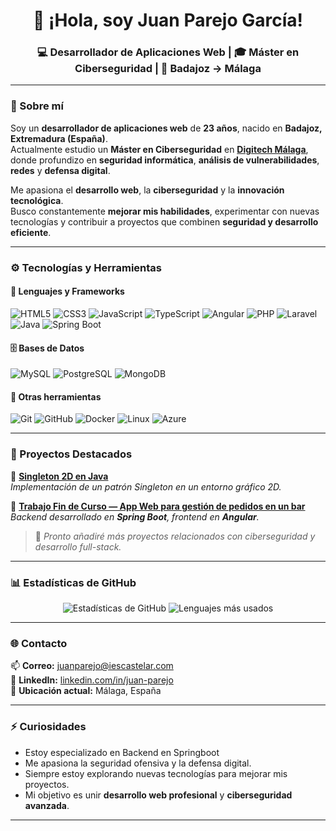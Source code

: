 <h1 align="center">👋 ¡Hola, soy Juan Parejo García!</h1>

<h3 align="center">💻 Desarrollador de Aplicaciones Web | 🎓 Máster en Ciberseguridad | 📍 Badajoz → Málaga</h3>

---

### 🧠 Sobre mí  

Soy un **desarrollador de aplicaciones web** de **23 años**, nacido en **Badajoz, Extremadura (España)**.  
Actualmente estudio un **Máster en Ciberseguridad** en [**Digitech Málaga**](https://www.digitechfp.com/), donde profundizo en **seguridad informática**, **análisis de vulnerabilidades**, **redes** y **defensa digital**.  

Me apasiona el **desarrollo web**, la **ciberseguridad** y la **innovación tecnológica**.  
Busco constantemente **mejorar mis habilidades**, experimentar con nuevas tecnologías y contribuir a proyectos que combinen **seguridad y desarrollo eficiente**.  

---

### ⚙️ Tecnologías y Herramientas  

#### 🧩 Lenguajes y Frameworks  
![HTML5](https://img.shields.io/badge/HTML5-E34F26?style=for-the-badge&logo=html5&logoColor=white)
![CSS3](https://img.shields.io/badge/CSS3-1572B6?style=for-the-badge&logo=css3&logoColor=white)
![JavaScript](https://img.shields.io/badge/JavaScript-F7DF1E?style=for-the-badge&logo=javascript&logoColor=black)
![TypeScript](https://img.shields.io/badge/TypeScript-007ACC?style=for-the-badge&logo=typescript&logoColor=white)
![Angular](https://img.shields.io/badge/Angular-DD0031?style=for-the-badge&logo=angular&logoColor=white)
![PHP](https://img.shields.io/badge/PHP-777BB4?style=for-the-badge&logo=php&logoColor=white)
![Laravel](https://img.shields.io/badge/Laravel-FF2D20?style=for-the-badge&logo=laravel&logoColor=white)
![Java](https://img.shields.io/badge/Java-ED8B00?style=for-the-badge&logo=openjdk&logoColor=white)
![Spring Boot](https://img.shields.io/badge/SpringBoot-6DB33F?style=for-the-badge&logo=springboot&logoColor=white)

#### 🗄️ Bases de Datos  
![MySQL](https://img.shields.io/badge/MySQL-4479A1?style=for-the-badge&logo=mysql&logoColor=white)
![PostgreSQL](https://img.shields.io/badge/PostgreSQL-316192?style=for-the-badge&logo=postgresql&logoColor=white)
![MongoDB](https://img.shields.io/badge/MongoDB-4EA94B?style=for-the-badge&logo=mongodb&logoColor=white)

#### 🧰 Otras herramientas  
![Git](https://img.shields.io/badge/Git-F05032?style=for-the-badge&logo=git&logoColor=white)
![GitHub](https://img.shields.io/badge/GitHub-181717?style=for-the-badge&logo=github)
![Docker](https://img.shields.io/badge/Docker-2496ED?style=for-the-badge&logo=docker&logoColor=white)
![Linux](https://img.shields.io/badge/Linux-FCC624?style=for-the-badge&logo=linux&logoColor=black)
![Azure](https://img.shields.io/badge/Azure-0078D4?style=for-the-badge&logo=microsoftazure&logoColor=white)

---

### 🚀 Proyectos Destacados  

🔹 **[Singleton 2D en Java](https://github.com/juanparejog/clase23-24/tree/main/Programaci%C3%B3n/Proyecto)**  
_Implementación de un patrón Singleton en un entorno gráfico 2D._

🔹 **[Trabajo Fin de Curso — App Web para gestión de pedidos en un bar](https://github.com/juanparejog/BarHub)**  
_Backend desarrollado en **Spring Boot**, frontend en **Angular**._


> 📌 *Pronto añadiré más proyectos relacionados con ciberseguridad y desarrollo full-stack.*

---

### 📊 Estadísticas de GitHub  

<div align="center">
  
![Estadísticas de GitHub](https://github-readme-stats.vercel.app/api?username=juanparejog&show_icons=true&theme=tokyonight&hide_border=true&bg_color=0d1117)
![Lenguajes más usados](https://github-readme-stats.vercel.app/api/top-langs/?username=juanparejog&layout=compact&theme=tokyonight&hide_border=true&bg_color=0d1117)

</div>

---

### 🌐 Contacto  

📫 **Correo:** [juanparejo@iescastelar.com](mailto:juanparejo@iescastelar.com)  
💼 **LinkedIn:** [linkedin.com/in/juan-parejo](https://www.linkedin.com/in/juan-parejo-231b8838b/) \
📍 **Ubicación actual:** Málaga, España  

---

### ⚡ Curiosidades  

- Estoy especializado en Backend en Springboot
- Me apasiona la seguridad ofensiva y la defensa digital.  
- Siempre estoy explorando nuevas tecnologías para mejorar mis proyectos.  
- Mi objetivo es unir **desarrollo web profesional** y **ciberseguridad avanzada**.  

---
